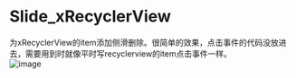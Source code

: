 # Slide_xRecyclerView
为xRecyclerView的item添加侧滑删除。很简单的效果，点击事件的代码没放进去，需要用到时就像平时写recyclerview的item点击事件一样。<br>
![image](https://github.com/GongXiaoYun/Slide_xRecyclerView/blob/master/jp.png)
